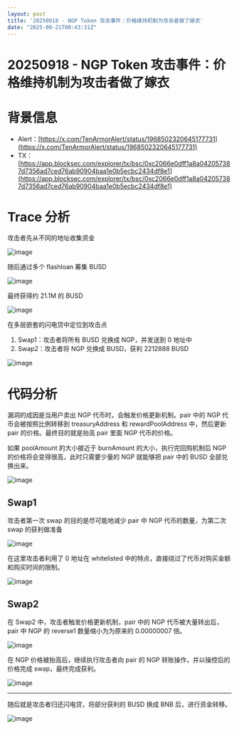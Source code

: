 ```yaml
---
layout: post
title: '20250918 - NGP Token 攻击事件：价格维持机制为攻击者做了嫁衣'
date: "2025-09-21T00:43:31Z"
---
```

20250918 - NGP Token 攻击事件：价格维持机制为攻击者做了嫁衣
========================================

背景信息
====

*   Alert：[https://x.com/TenArmorAlert/status/1968502320645177731](https://x.com/TenArmorAlert/status/1968502320645177731)
*   TX：[https://app.blocksec.com/explorer/tx/bsc/0xc2066e0dff1a8a042057387d7356ad7ced76ab90904baa1e0b5ecbc2434df8e1](https://app.blocksec.com/explorer/tx/bsc/0xc2066e0dff1a8a042057387d7356ad7ced76ab90904baa1e0b5ecbc2434df8e1)

Trace 分析
========

攻击者先从不同的地址收集资金

![image](https://img2024.cnblogs.com/blog/1483609/202509/1483609-20250919220926844-1243867975.png)

随后通过多个 flashloan 筹集 BUSD

![image](https://img2024.cnblogs.com/blog/1483609/202509/1483609-20250919220944226-879504120.png)

最终获得约 21.1M 的 BUSD

![image](https://img2024.cnblogs.com/blog/1483609/202509/1483609-20250919220957810-1009710658.png)

在多层嵌套的闪电贷中定位到攻击点

1.  Swap1：攻击者将所有 BUSD 兑换成 NGP，并发送到 0 地址中
2.  Swap2：攻击者将 NGP 兑换成 BUSD，获利 2212888 BUSD

![image](https://img2024.cnblogs.com/blog/1483609/202509/1483609-20250919221027252-630477346.png)

代码分析
====

漏洞的成因是当用户卖出 NGP 代币时，会触发价格更新机制。pair 中的 NGP 代币会被按照比例转移到 treasuryAddress 和 rewardPoolAddress 中，然后更新 pair 的价格。最终目的就是抬高 pair 里面 NGP 代币的价格。

如果 poolAmount 的大小接近于 burnAmount 的大小，执行完回购机制后 NGP 的价格将会变得很高，此时只需要少量的 NGP 就能够把 pair 中的 BUSD 全部兑换出来。

![image](https://img2024.cnblogs.com/blog/1483609/202509/1483609-20250919221048953-365151837.png)

Swap1
-----

攻击者第一次 swap 的目的是尽可能地减少 pair 中 NGP 代币的数量，为第二次 swap 的获利做准备

![image](https://img2024.cnblogs.com/blog/1483609/202509/1483609-20250919221104205-285890959.png)

在这里攻击者利用了 0 地址在 whitelisted 中的特点，直接绕过了代币对购买金额和购买时间的限制。

![image](https://img2024.cnblogs.com/blog/1483609/202509/1483609-20250919221120064-799422527.png)

Swap2
-----

在 Swap2 中，攻击者触发价格更新机制，pair 中的 NGP 代币被大量转出后，pair 中 NGP 的 reverse1 数量缩小为为原来的 0.00000007 倍。

![image](https://img2024.cnblogs.com/blog/1483609/202509/1483609-20250919221144439-1277992.png)

在 NGP 价格被抬高后，继续执行攻击者向 pair 的 NGP 转账操作，并以操控后的价格完成 swap，最终完成获利。

![image](https://img2024.cnblogs.com/blog/1483609/202509/1483609-20250919221157952-629105006.png)

* * *

随后就是攻击者归还闪电贷，将部分获利的 BUSD 换成 BNB 后，进行资金转移。

![image](https://img2024.cnblogs.com/blog/1483609/202509/1483609-20250919221210953-791048741.png)